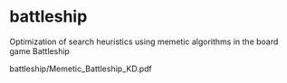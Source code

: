 # battleship
Optimization of search heuristics using memetic algorithms in the board game Battleship

battleship/Memetic_Battleship_KD.pdf
